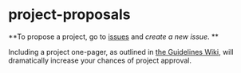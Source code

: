 # project-proposals
**To propose a project, go to [issues](https://github.com/LetsOpen/project-proposals/issues) and _create a new issue_. **

Including a project one-pager, as outlined in [the Guidelines Wiki](https://github.com/LetsOpen/guidelines/wiki/Attracting-a-team), will dramatically increase your chances of project approval.
